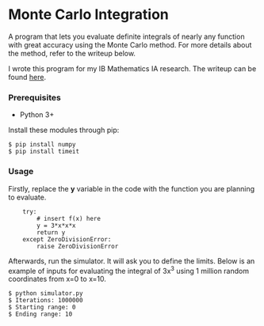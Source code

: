 # Monte Carlo Integration

A program that lets you evaluate definite integrals of nearly any function with great accuracy using the Monte Carlo method. For more details about the method, refer to the writeup below.

I wrote this program for my IB Mathematics IA research. The writeup can be found [here](https://www.dropbox.com/s/rk69e5pqna4p1wt/Monte%20Carlo%20Simulations%20%28Nguyen%20Van%20Nguyen%29.docx?dl=0).

### Prerequisites
* Python 3+

Install these modules through pip:

```
$ pip install numpy
$ pip install timeit
```

### Usage

Firstly, replace the **y** variable in the code with the function you are planning to evaluate.
```
    try:
        # insert f(x) here
        y = 3*x*x*x
        return y
    except ZeroDivisionError:
        raise ZeroDivisionError
```
Afterwards, run the simulator. It will ask you to define the limits. Below is an example of inputs for evaluating the integral of 3x<sup>3</sup> using 1 million random coordinates from x=0 to x=10.

```
$ python simulator.py
$ Iterations: 1000000
$ Starting range: 0
$ Ending range: 10
```
